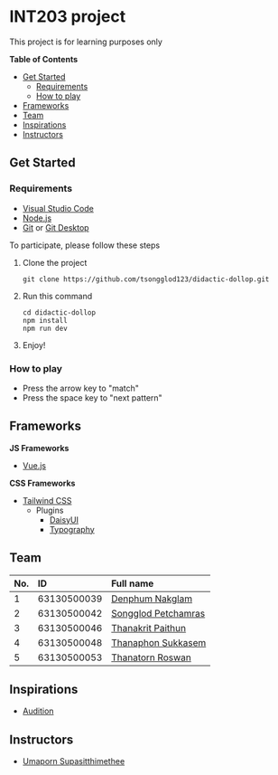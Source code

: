 # INT203 project
This project is for learning purposes only

**Table of Contents**
  - [Get Started](#get-started)
    - [Requirements](#requirements)
    - [How to play](#how-to-play)
  - [Frameworks](#frameworks)
  - [Team](#team)
  - [Inspirations](#inspirations)
  - [Instructors](#instructors)

## Get Started
### Requirements
- [Visual Studio Code](https://code.visualstudio.com/)
- [Node.js](https://nodejs.org/en/download/)
- [Git](https://git-scm.com/downloads) or [Git Desktop](https://desktop.github.com/)

To participate, please follow these steps
1. Clone the project
   ```
   git clone https://github.com/tsongglod123/didactic-dollop.git
   ```
2. Run this command
   ```
   cd didactic-dollop
   npm install
   npm run dev
   ```
3. Enjoy!

### How to play
- Press the arrow key to "match"
- Press the space key to "next pattern"

## Frameworks
**JS Frameworks**
- [Vue.js](https://vuejs.org/guide/introduction.html)

**CSS Frameworks**
- [Tailwind CSS](https://tailwindcss.com/docs/installation)
  - Plugins
    - [DaisyUI](https://daisyui.com/docs/install/)
    - [Typography](https://tailwindcss.com/docs/typography-plugin)

## Team
| No.  | ID          | Full name                                              |
| :--- | :---------- | :----------------------------------------------------- |
| 1    | 63130500039 | [Denphum Nakglam](https://github.com/NikLaz101)            |
| 2    | 63130500042 | [Songglod Petchamras](https://github.com/tsongglod123) |
| 3    | 63130500046 | [Thanakrit Paithun](https://github.com/63130500046)          |
| 4    | 63130500048 | [Thanaphon Sukkasem](https://github.com/hunnymc)              |
| 5    | 63130500053 | [Thanatorn Roswan](https://github.com/bombenten)            |

## Inspirations
- [Audition](https://audition.playpark.com/th-th/)

## Instructors
- [Umaporn Supasitthimethee](https://github.com/umaporn-sup)
